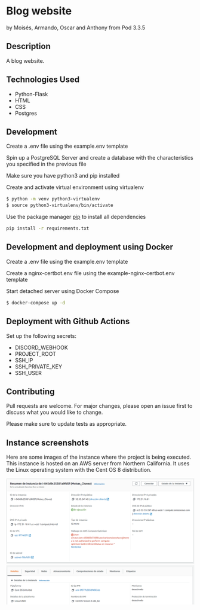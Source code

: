 # Blog website

by Moisés, Armando, Oscar and Anthony from Pod 3.3.5

## Description

A blog website.

## Technologies Used

- Python-Flask
- HTML
- CSS
- Postgres

## Development

Create a .env file using the example.env template

Spin up a PostgreSQL Server and create a database with the characteristics you specified in the previous file

Make sure you have python3 and pip installed

Create and activate virtual environment using virtualenv

```bash
$ python -m venv python3-virtualenv
$ source python3-virtualenv/bin/activate
```

Use the package manager [pip](https://pip.pypa.io/en/stable/) to install all dependencies

```bash
pip install -r requirements.txt
```

## Development and deployment using Docker

Create a .env file using the example.env template

Create a nginx-certbot.env file using the example-nginx-certbot.env template

Start detached server using Docker Compose

```bash
$ docker-compose up -d
```

## Deployment with Github Actions

Set up the following secrets:

- DISCORD_WEBHOOK
- PROJECT_ROOT
- SSH_IP
- SSH_PRIVATE_KEY
- SSH_USER

## Contributing

Pull requests are welcome. For major changes, please open an issue first to discuss what you would like to change.

Please make sure to update tests as appropriate.

## Instance screenshots

Here are some images of the instance where the project is being executed. This instance is hosted on an AWS server from Northern California.
It uses the Linux operating system with the Cent OS 8 distribution.

![Imagen 1 de la instancia](https://raw.githubusercontent.com/NoMolestar/Project-3Weeks-Team2/main/app/static/img/Instancia1.png)
![Imagen 1 de la instancia](https://raw.githubusercontent.com/NoMolestar/Project-3Weeks-Team2/main/app/static/img/Instancia2.png)
